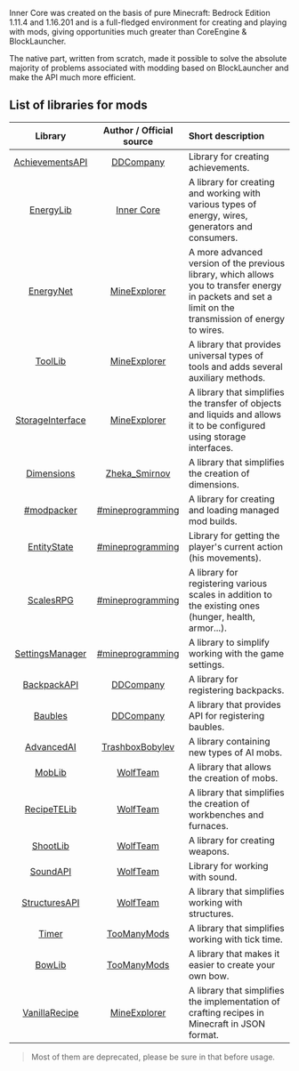 Inner Core was created on the basis of pure Minecraft: Bedrock Edition 1.11.4 and 1.16.201 and is a full-fledged environment for creating and playing with mods, giving opportunities much greater than CoreEngine & BlockLauncher.

The native part, written from scratch, made it possible to solve the absolute majority of problems associated with modding based on BlockLauncher and make the API much more efficient.

## List of libraries for mods

|                                            Library                                             |                      Author / Official source                       | Short description                                                                                                                                       |
| :--------------------------------------------------------------------------------------------: | :-----------------------------------------------------------------: | :------------------------------------------------------------------------------------------------------------------------------------------------------ |
|  [AchievementsAPI](https://wiki.mineprogramming.org/index.php/InnerCore/Mods/AchievementsAPI)  |              [DDCompany](https://vk.com/club149493963)              | Library for creating achievements.                                                                                                                      |
|        [EnergyLib](https://wiki.mineprogramming.org/index.php/InnerCore/Libs/EnergyLib)        |             [Inner Core](https://vk.com/club129680450)              | A library for creating and working with various types of energy, wires, generators and consumers.                                                       |
|        [EnergyNet](https://wiki.mineprogramming.org/index.php/InnerCore/Libs/EnergyNet)        | [MineExplorer](https://icmods.mineprogramming.org/search?author=19) | A more advanced version of the previous library, which allows you to transfer energy in packets and set a limit on the transmission of energy to wires. |
|          [ToolLib](https://wiki.mineprogramming.org/index.php/InnerCore/Libs/ToolLib)          | [MineExplorer](https://icmods.mineprogramming.org/search?author=19) | A library that provides universal types of tools and adds several auxiliary methods.                                                                    |
| [StorageInterface](https://wiki.mineprogramming.org/index.php/InnerCore/Libs/StorageInterface) | [MineExplorer](https://icmods.mineprogramming.org/search?author=19) | A library that simplifies the transfer of objects and liquids and allows it to be configured using storage interfaces.                                  |
|       [Dimensions](https://wiki.mineprogramming.org/index.php/InnerCore/Libs/Dimensions)       |            [Zheka_Smirnov](https://vk.com/zheka_smirnov)            | A library that simplifies the creation of dimensions.                                                                                                   |
|       [#modpacker](https://wiki.mineprogramming.org/index.php/InnerCore/Libs/modpacker)        |          [#mineprogramming](https://vk.com/club134044100)           | A library for creating and loading managed mod builds.                                                                                                  |
|      [EntityState](https://wiki.mineprogramming.org/index.php/InnerCore/Libs/EntityState)      |          [#mineprogramming](https://vk.com/club134044100)           | Library for getting the player's current action (his movements).                                                                                        |
|        [ScalesRPG](https://wiki.mineprogramming.org/index.php/InnerCore/Libs/ScalesRPG)        |          [#mineprogramming](https://vk.com/club134044100)           | A library for registering various scales in addition to the existing ones (hunger, health, armor...).                                                   |
|  [SettingsManager](https://wiki.mineprogramming.org/index.php/InnerCore/Libs/SettingsManager)  |          [#mineprogramming](https://vk.com/club134044100)           | A library to simplify working with the game settings.                                                                                                   |
|      [BackpackAPI](https://wiki.mineprogramming.org/index.php/InnerCore/Libs/BackpackAPI)      |              [DDCompany](https://vk.com/club149493963)              | A library for registering backpacks.                                                                                                                    |
|          [Baubles](https://wiki.mineprogramming.org/index.php/InnerCore/Libs/Baubles)          |              [DDCompany](https://vk.com/club149493963)              | A library that provides API for registering baubles.                                                                                                    |
|       [AdvancedAI](https://wiki.mineprogramming.org/index.php/InnerCore/Libs/AdvancedAI)       |          [TrashboxBobylev](https://vk.com/trashboxbobylev)          | A library containing new types of AI mobs.                                                                                                              |
|           [MobLib](https://wiki.mineprogramming.org/index.php/InnerCore/Libs/MobLib)           |               [WolfTeam](https://vk.com/club80513593)               | A library that allows the creation of mobs.                                                                                                             |
|      [RecipeTELib](https://wiki.mineprogramming.org/index.php/InnerCore/Libs/RecipeTELib)      |               [WolfTeam](https://vk.com/club80513593)               | A library that simplifies the creation of workbenches and furnaces.                                                                                     |
|         [ShootLib](https://wiki.mineprogramming.org/index.php/InnerCore/Libs/ShootLib)         |               [WolfTeam](https://vk.com/club80513593)               | A library for creating weapons.                                                                                                                         |
|         [SoundAPI](https://wiki.mineprogramming.org/index.php/InnerCore/Libs/SoundAPI)         |               [WolfTeam](https://vk.com/club80513593)               | Library for working with sound.                                                                                                                         |
|    [StructuresAPI](https://wiki.mineprogramming.org/index.php/InnerCore/Libs/StructuresAPI)    |               [WolfTeam](https://vk.com/club80513593)               | A library that simplifies working with structures.                                                                                                      |
|            [Timer](https://wiki.mineprogramming.org/index.php/InnerCore/Libs/Timer)            |             [TooManyMods](https://vk.com/club150408457)             | A library that simplifies working with tick time.                                                                                                       |
|           [BowLib](https://wiki.mineprogramming.org/index.php/InnerCore/Libs/BowLib)           |             [TooManyMods](https://vk.com/club150408457)             | A library that makes it easier to create your own bow.                                                                                                  |
|    [VanillaRecipe](https://wiki.mineprogramming.org/index.php/InnerCore/Libs/VanillaRecipe)    | [MineExplorer](https://icmods.mineprogramming.org/search?author=19) | A library that simplifies the implementation of crafting recipes in Minecraft in JSON format.                                                           |

> Most of them are deprecated, please be sure in that before usage.
